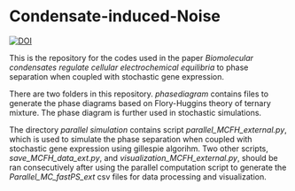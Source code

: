 # Condensate-induced-Noise

[![DOI](https://zenodo.org/badge/797473364.svg)](https://zenodo.org/doi/10.5281/zenodo.12741347)

This is the repository for the codes used in the paper _Biomolecular condensates regulate cellular electrochemical equilibria_ to phase separation when coupled with stochastic gene expression.

There are two folders in this repository. _phasediagram_ contains files to generate the phase diagrams based on Flory-Huggins theory of ternary mixture. The phase diagram is further used in stochastic simulations.

The directory _parallel simulation_ contains script _parallel_MCFH_external.py_, which is used to simulate the phase separation when coupled with stochastic gene expression using gillespie algorihm. Two other scripts, _save_MCFH_data_ext.py_, and _visualization_MCFH_external.py_, should be ran consecutively after using the parallel computation script to generate the _Parallel_MC_fastPS_ext_ csv files for data processing and visualization.
